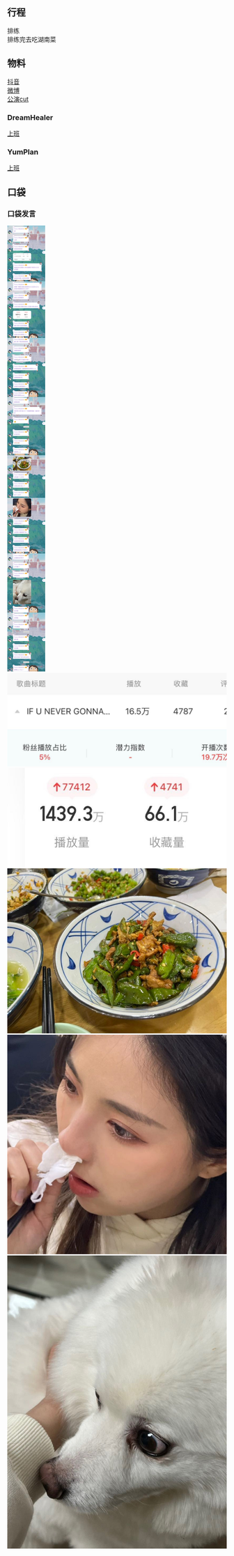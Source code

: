 ## 行程
排练<br>
排练完去吃湖南菜

## 物料
[抖音](https://www.douyin.com/video/7037121924194962718)<br>
[微博](https://weibo.com/5228056212/L4ohMB44j)<br>
[公演cut](https://www.bilibili.com/video/BV16q4y1z7j8)
### DreamHealer
[上班](https://weibo.com/6375088879/L4jMjeCoC)<br>
### YumPlan
[上班](https://weibo.com/7335378002/L4jOi922c)<br>

## 口袋
### 口袋发言
![口袋发言](./pocket48/imgs/messages1.jpeg)<br>
![口袋发言](./pocket48/imgs/P1.jpeg)<br>
![口袋发言](./pocket48/imgs/P2.jpeg)<br>
![口袋发言](./pocket48/imgs/P3.jpeg)<br>
![口袋发言](./pocket48/imgs/P4.jpeg)<br>
![口袋发言](./pocket48/imgs/P5.jpeg)<br>

